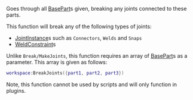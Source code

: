 Goes through all [BasePart](https://developer.roblox.com/en-us/api-reference/class/BasePart)s given, breaking any joints connected to these parts.

This function will break any of the following types of joints:

*   [JointInstance](https://developer.roblox.com/en-us/api-reference/class/JointInstance)s such as `Connectors`, `Welds` and `Snaps`
*   [WeldConstraint](https://developer.roblox.com/en-us/api-reference/class/WeldConstraint)s

Unlike `Break/MakeJoints`, this function requires an array of [BasePart](https://developer.roblox.com/en-us/api-reference/class/BasePart)s as a parameter. This array is given as follows:

```lua
workspace:BreakJoints({part1, part2, part3})
``` 

Note, this function cannot be used by scripts and will only function in plugins.